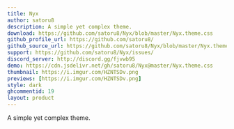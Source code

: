 ```yaml
---
title: Nyx
author: satoru8
description: A simple yet complex theme.
download: https://github.com/satoru8/Nyx/blob/master/Nyx.theme.css
github_profile_url: https://github.com/satoru8/
github_source_url: https://github.com/satoru8/Nyx/blob/master/Nyx.theme.css
support: https://github.com/satoru8/Nyx/issues/
discord_server: http://discord.gg/fjvwb95
demo: https://cdn.jsdelivr.net/gh/satoru8/Nyx@master/Nyx.theme.css
thumbnail: https://i.imgur.com/HZNTSDv.png
previews: [https://i.imgur.com/HZNTSDv.png]
style: dark
ghcommentid: 19
layout: product
---
```

A simple yet complex theme.